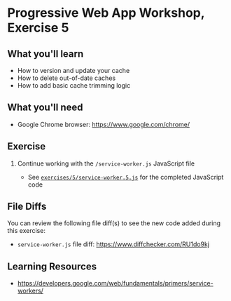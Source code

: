 # Progressive Web App Workshop, Exercise 5

## What you'll learn

- How to version and update your cache
- How to delete out-of-date caches
- How to add basic cache trimming logic

## What you'll need

- Google Chrome browser: <https://www.google.com/chrome/>

## Exercise

1. Continue working with the `/service-worker.js` JavaScript file

    - See [`exercises/5/service-worker.5.js`](service-worker.5.js) for the completed JavaScript code


## File Diffs

You can review the following file diff(s) to see the new code added during this exercise:

- `service-worker.js` file diff: https://www.diffchecker.com/RU1do9kj

## Learning Resources

- https://developers.google.com/web/fundamentals/primers/service-workers/
